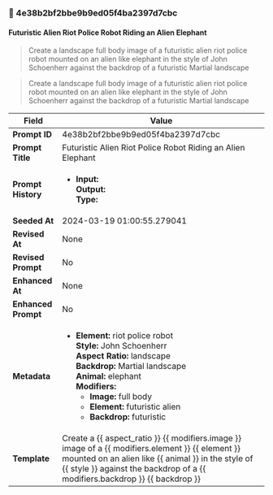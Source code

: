 

### 📜 4e38b2bf2bbe9b9ed05f4ba2397d7cbc

#### Futuristic Alien Riot Police Robot Riding an Alien Elephant

> Create a landscape full body image of a futuristic alien riot police robot mounted on an alien like elephant in the style of John Schoenherr against the backdrop of a futuristic Martial landscape

> Create a landscape full body image of a futuristic alien riot police robot mounted on an alien like elephant in the style of John Schoenherr against the backdrop of a futuristic Martial landscape

| Field          | Value                                                                                                                                                                      |
|----------------|----------------------------------------------------------------------------------------------------------------------------------------------------------------------------|
| **Prompt ID**  | 4e38b2bf2bbe9b9ed05f4ba2397d7cbc                                                                                                                                                            |
| **Prompt Title**  | Futuristic Alien Riot Police Robot Riding an Alien Elephant                                                                                                                                                            |
| **Prompt History** | <ul><li>**Input:**  <br> **Output:**  <br> **Type:** </li></ul> |
| **Seeded At** | 2024-03-19 01:00:55.279041                                                                                                                                                   |
| **Revised At** | None                                                                                                                                                   |
| **Revised Prompt** | No                                                                                                                                                                      |
| **Enhanced At** | None                                                                                                                                                  |
| **Enhanced Prompt** | No                                                                                                                                                                    |
| **Metadata**   | <ul><li>**Element:** riot police robot <br> **Style:** John Schoenherr <br> **Aspect Ratio:** landscape <br> **Backdrop:** Martial landscape <br> **Animal:** elephant <br> **Modifiers:**<ul><li>**Image:** full body</li><li>**Element:** futuristic alien</li><li>**Backdrop:** futuristic</li></ul></li></ul> |
| **Template**   | Create a {{ aspect_ratio }} {{ modifiers.image }} image of a {{ modifiers.element }} {{ element }} mounted on an alien like {{ animal }} in the style of {{ style }} against the backdrop of a {{ modifiers.backdrop }} {{ backdrop }}                                                                                                                                           |


